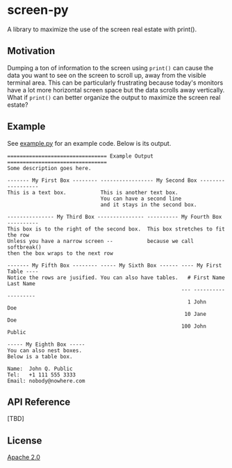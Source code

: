 # screen-py

A library to maximize the use of the screen real estate with print().


## Motivation

Dumping a ton of information to the screen using `print()` can cause the data
you want to see on the screen to scroll up, away from the visible terminal
area.  This can be particularly frustrating because today's monitors have a lot
more horizontal screen space but the data scrolls away vertically.  What if
`print()` can better organize the output to maximize the screen real estate?


## Example

See [example.py] for an example code. Below is its output.

```
================================ Example Output ================================
Some description goes here.

------- My First Box -------- ----------------- My Second Box ------------------
This is a text box.           This is another text box.
                              You can have a second line
                              and it stays in the second box.

--------------- My Third Box --------------- ---------- My Fourth Box ----------
This box is to the right of the second box.  This box stretches to fit the row
Unless you have a narrow screen --           because we call softbreak()
then the box wraps to the next row

------- My Fifth Box -------- ----- My Sixth Box ------ ---- My First Table ----
Notice the rows are jusified. You can also have tables.   # First Name Last Name
                                                        --- ---------- ---------
                                                          1 John       Doe
                                                         10 Jane       Doe
                                                        100 John       Public

----- My Eighth Box -----
You can also nest boxes.
Below is a table box.

Name:  John Q. Public
Tel:   +1 111 555 3333
Email: nobody@nowhere.com
```


## API Reference

[TBD]


## License

[Apache 2.0]


[example.py]: <https://github.com/markuskimius/screen-py/blob/master/test/example.py>
[Apache 2.0]: <https://github.com/markuskimius/screen-py/blob/master/LICENSE>


